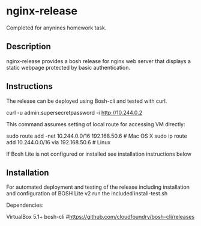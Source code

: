 # nginx-release 

Completed for anynines homework task.

## Description

nginx-release provides a bosh release for nginx web server that displays a 
static webpage protected by basic authentication. 

## Instructions

The release can be deployed using Bosh-cli and tested with curl.

curl -u admin:supersecretpassword -i http://10.244.0.2

This command assumes setting of local route for accessing VM directly:

sudo route add -net 10.244.0.0/16     192.168.50.6 # Mac OS X
sudo ip route add   10.244.0.0/16 via 192.168.50.6 # Linux 

If Bosh Lite is not configured or installed see installation instructions below

## Installation

For automated deployment and testing of the release including installation and 
configuration of BOSH Lite v2 run the included install-test.sh

Dependencies:

VirtualBox 5.1+ 
bosh-cli #https://github.com/cloudfoundry/bosh-cli/releases

